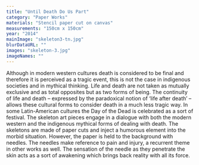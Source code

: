 ```yaml
---
title: "Until Death Do Us Part"
category: "Paper Works"
materials: "Stencil paper cut on canvas"
measurements: "150cm x 150cm"
year: "2014"
mainImage: "skeleton3-tn.jpg"
blurDataURL: ""
images: "skeleton-3.jpg"
imageNames: ""
---
```


Although in modern western cultures death is considered to be final and therefore it is perceived as a tragic event, this is not the case in indigenous societies and in mythical thinking. Life and death are not taken as mutually exclusive and as total opposites but as two forms of being. The continuity of life and death – expressed by the paradoxical notion of ‘life after death’ – allows these cultural forms to consider death in a much less tragic way. In some Latin-American cultures the Day of the Dead is celebrated as a sort of festival. The skeleton art pieces engage in a dialogue with both the modern western and the indigenous mythical forms of dealing with death. The skeletons are made of paper cuts and inject a humorous element into the morbid situation. However, the paper is held to the background with needles. The needles make reference to pain and injury, a recurrent theme in other works as well. The sensation of the needle as they penetrate the skin acts as a sort of awakening which brings back reality with all its force.
